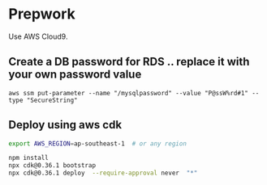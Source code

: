 # Prepwork

Use AWS Cloud9.

## Create a DB password for RDS .. replace it with your own password value
```
aws ssm put-parameter --name "/mysqlpassword" --value "P@ssW%rd#1" --type "SecureString"

```


## Deploy using aws cdk
```bash
export AWS_REGION=ap-southeast-1  # or any region

npm install
npx cdk@0.36.1 bootstrap
npx cdk@0.36.1 deploy  --require-approval never  "*"

```